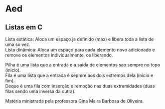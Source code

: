 # Aed 
## Listas em C

Lista estática: Aloca um espaço ja definido (max) e libera toda a lista de uma so vez.  
Lista dinâmica: Aloca um espaço para cada elemento novo adicionado e remove os elementos individualmente, os liberando.

Pilha é uma lista que a entrada e a saída de elementos sao sempre no topo (inicio).  
Fila é uma lista que a entrada é sepmre aos dois extremos dela (inicio e fim).  
Deque é uma fila com inserção e remoção nas duas extremidades (duas filas sendo uma inversa da outra).

Matéria ministrada pela professora Gina Maira Barbosa de Oliveira.
